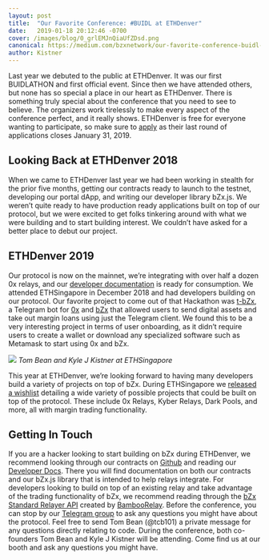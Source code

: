 ```yaml
---
layout: post
title:  "Our Favorite Conference: #BUIDL at ETHDenver"
date:   2019-01-18 20:12:46 -0700
cover: /images/blog/0_grlEMJnQiaUfZDsd.png
canonical: https://medium.com/bzxnetwork/our-favorite-conference-buidl-at-ethdenver-8d9694089742
author: Kistner
---
```

Last year we debuted to the public at ETHDenver. It was our first BUIDLATHON and first official event. Since then we have attended others, but none has so special a place in our heart as ETHDenver. There is something truly special about the conference that you need to see to believe. The organizers work tirelessly to make every aspect of the conference perfect, and it really shows. ETHDenver is free for everyone wanting to participate, so make sure to [apply](https://www.ethdenver.com/) as their last round of applications closes January 31, 2019.

## Looking Back at ETHDenver 2018

When we came to ETHDenver last year we had been working in stealth for the prior five months, getting our contracts ready to launch to the testnet, developing our portal dApp, and writing our developer library bZx.js. We weren’t quite ready to have production ready applications built on top of our protocol, but we were excited to get folks tinkering around with what we were building and to start building interest. We couldn’t have asked for a better place to debut our project.

## ETHDenver 2019

Our protocol is now on the mainnet, we’re integrating with over half a dozen 0x relays, and our [developer documentation](https://bzx.network/docs/) is ready for consumption. We attended ETHSingapore in December 2018 and had developers building on our protocol. Our favorite project to come out of that Hackathon was [t-bZx](https://devpost.com/software/t0x-g1vlaf), a Telegram bot for [0x](https://0x.org/) and [bZx](http://bzx.network/) that allowed users to send digital assets and take out margin loans using just the Telegram client. We found this to be a very interesting project in terms of user onboarding, as it didn’t require users to create a wallet or download any specialized software such as Metamask to start using 0x and bZx.

![](/images/blog/0_6yWSbjJ7YQV7TOg2.png)
_Tom Bean and Kyle J Kistner at ETHSingapore_

This year at ETHDenver, we’re looking forward to having many developers build a variety of projects on top of bZx. During ETHSingapore we [released a wishlist](https://medium.com/bzxnetwork/ethsingapore-wishlist-and-bounty-6d0b1b1d3ad2) detailing a wide variety of possible projects that could be built on top of the protocol. These include 0x Relays, Kyber Relays, Dark Pools, and more, all with margin trading functionality.

## Getting In Touch

If you are a hacker looking to start building on bZx during ETHDenver, we recommend looking through our contracts on [Github](https://github.com/bzxnetwork) and reading our [Developer Docs](https://bzx.network/docs/). There you will find documentation on both our contracts and our bZx.js library that is intended to help relays integrate. For developers looking to build on top of an existing relay and take advantage of the trading functionality of bZx, we recommend reading through the [bZx Standard Relayer API](https://sra.bamboorelay.com/) created by [BambooRelay](https://bamboorelay.com/).
Before the conference, you can stop by our [Telegram group](https://t.me/b0xNet) to ask any questions you might have about the protocol. Feel free to send Tom Bean (@tcb101) a private message for any questions directly relating to code. During the conference, both co-founders Tom Bean and Kyle J Kistner will be attending. Come find us at our booth and ask any questions you might have.
